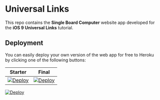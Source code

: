 # Universal Links

This repo contains the **Single Board Computer** website app developed for the **iOS 9 Universal Links** tutorial.

## Deployment

You can easily deploy your own version of the web app for free to Heroku by clicking one of the following buttons:

| Starter | Final |
|---------|-------|
| [![Deploy](https://www.herokucdn.com/deploy/button.svg)](https://heroku.com/deploy?template=https://github.com/raywenderlich/universal-links/rw-universal-links-starter) | [![Deploy](https://www.herokucdn.com/deploy/button.svg)](https://heroku.com/deploy?template=https://git.heroku.com/rw-universal-links-final) |




[![Deploy](https://www.herokucdn.com/deploy/button.svg)](https://heroku.com/deploy?template=https://github.com/sammyd/tvt-wenderserve/tree/harnessing-final)
